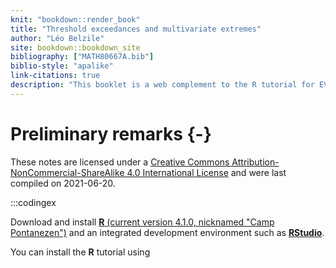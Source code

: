 ```yaml
---
knit: "bookdown::render_book"
title: "Threshold exceedances and multivariate extremes"
author: "Léo Belzile"
site: bookdown::bookdown_site
bibliography: ["MATH80667A.bib"]
biblio-style: "apalike"
link-citations: true
description: "This booklet is a web complement to the R tutorial for EVA2021 presentation of the `texmex` package by Southworth, Heffernan and Metcalfe (2020)."
---
```



# Preliminary remarks {-}


These notes are licensed under a [Creative Commons Attribution-NonCommercial-ShareAlike 4.0 International License](http://creativecommons.org/licenses/by-nc-sa/4.0/) and were last compiled on 2021-06-20.

:::codingex

Download and install [**R** (current version 4.1.0, nicknamed "Camp Pontanezen")](https://cran.r-project.org/) and an integrated development environment such as [**RStudio**](https://www.rstudio.com/products/rstudio/download/#download).

You can install the **R** tutorial using



